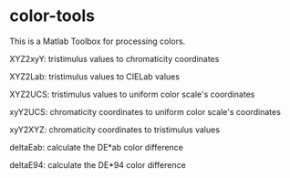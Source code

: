 # color-tools

This is a Matlab Toolbox for processing colors.

XYZ2xyY: tristimulus values to chromaticity coordinates

XYZ2Lab: tristimulus values to CIELab values

XYZ2UCS: tristimulus values to uniform color scale's coordinates

xyY2UCS: chromaticity coordinates to uniform color scale's coordinates

xyY2XYZ: chromaticity coordinates to tristimulus values

deltaEab: calculate the DE*ab color difference

deltaE94: calculate the DE*94 color difference
